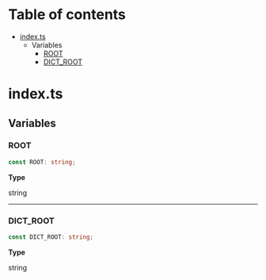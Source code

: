 # Table of contents

* [index.ts][SourceFile-0]
    * Variables
        * [ROOT][VariableDeclaration-0]
        * [DICT_ROOT][VariableDeclaration-1]

# index.ts

## Variables

### ROOT

```typescript
const ROOT: string;
```

**Type**

string

----------

### DICT_ROOT

```typescript
const DICT_ROOT: string;
```

**Type**

string

[SourceFile-0]: index.md#indexts
[VariableDeclaration-0]: index.md#root
[VariableDeclaration-1]: index.md#dict_root